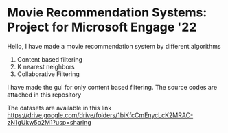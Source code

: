 # Movie Recommendation Systems: Project for Microsoft Engage '22

Hello, I have made a movie recommendation system by different algorithms
  1. Content based filtering
  2. K nearest neighbors
  3. Collaborative Filtering

I have made the gui for only content based filtering.
The source codes are attached in this repository

The datasets are available in this link
https://drive.google.com/drive/folders/1biKfcCmEnycLcK2MRAC-zN1gUkw5o2M1?usp=sharing 

